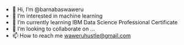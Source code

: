 - 👋 Hi, I’m @barnabaswaweru
- 👀 I’m interested in machine learning 
- 🌱 I’m currently learning IBM Data Science Professional Certificate
- 💞️ I’m looking to collaborate on ...
- 📫 How to reach me  waweruhustle@gmail.com

<!---
barnabaswaweru/barnabaswaweru is a ✨ special ✨ repository because its `README.md` (this file) appears on your GitHub profile.
You can click the Preview link to take a look at your changes.
--->
